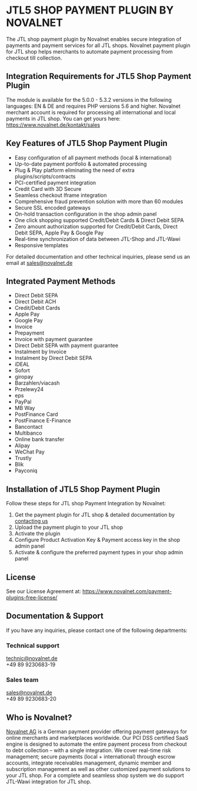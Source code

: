#  JTL5 SHOP PAYMENT PLUGIN BY NOVALNET

The JTL shop payment plugin by Novalnet enables secure integration of payments and payment services for all JTL shops. Novalnet payment plugin for JTL shop helps merchants to automate payment processing from checkout till collection.

## Integration Requirements for JTL5 Shop Payment Plugin

The module is available for the 5.0.0 - 5.3.2 versions in the following languages: EN & DE and requires PHP versions 5.6 and higher. 
Novalnet merchant account is required for processing all international and local payments in JTL shop. You can get yours here: <a href= "https://www.novalnet.de/kontakt"> https://www.novalnet.de/kontakt/sales </a>
  
## Key Features of JTL5 Shop Payment Plugin

* Easy configuration of all payment methods (local & international)
* Up-to-date payment portfolio & automated processing
* Plug & Play platform eliminating the need of extra plugins/scripts/contracts
* PCI-certified payment integration
* Credit Card with 3D Secure
* Seamless checkout Iframe integration
* Comprehensive fraud prevention solution with more than 60 modules 
* Secure SSL encoded gateways
* On-hold transaction configuration in the shop admin panel
* One click shopping supported Credit/Debit Cards & Direct Debit SEPA
* Zero amount authorization supported for Credit/Debit Cards, Direct Debit SEPA, Apple Pay & Google Pay
* Real-time synchronization of data between JTL-Shop and JTL-Wawi
* Responsive templates

For detailed documentation and other technical inquiries, please send us an email at <a href="mailto:sales@novalnet.de"> sales@novalnet.de </a>

## Integrated Payment Methods

- Direct Debit SEPA
- Direct Debit ACH
- Credit/Debit Cards
- Apple Pay
- Google Pay
- Invoice
- Prepayment
- Invoice with payment guarantee
- Direct Debit SEPA with payment guarantee
- Instalment by Invoice
- Instalment by Direct Debit SEPA
- iDEAL
- Sofort
- giropay
- Barzahlen/viacash
- Przelewy24
- eps
- PayPal
- MB Way
- PostFinance Card
- PostFinance E-Finance
- Bancontact
- Multibanco
- Online bank transfer
- Alipay
- WeChat Pay
- Trustly
- Blik
- Payconiq

## Installation of JTL5 Shop Payment Plugin

Follow these steps for JTL shop Payment Integration by Novalnet:
1.	Get the payment plugin for JTL shop & detailed documentation by <a href="https://www.novalnet.de/kontakt"> contacting us </a>
2.	Upload the payment plugin to your JTL shop
3.	Activate the plugin 
4.	Configure Product Activation Key & Payment access key in the shop admin panel
5.	Activate & configure the preferred payment types in your shop admin panel

## License

See our License Agreement at: https://www.novalnet.com/payment-plugins-free-license/

## Documentation & Support

If you have any inquiries, please contact one of the following departments:

### Technical support 
technic@novalnet.de <br>
+49 89 9230683-19

### Sales team 
sales@novalnet.de <br>
+49 89 9230683-20

## Who is Novalnet?
 
<a href="www.novalnet.de/">Novalnet AG</a> is a German payment provider offering payment gateways for online merchants and marketplaces worldwide. Our PCI  DSS certified SaaS engine is designed to automate the entire payment process from checkout to debt collection – with a single integration. We cover real-time risk management; secure payments (local + international) through escrow accounts, integrate receivables management, dynamic member and subscription management as well as other customized payment solutions to your JTL shop. For a complete and seamless shop system we do support JTL-Wawi integration for JTL shop.

